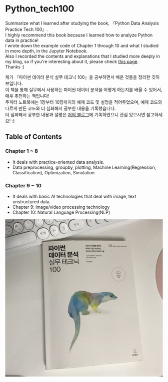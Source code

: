 # Python_tech100
Summarize what I learned after studying the book, 『Python Data Analysis Practice Tech 100』.  
I highly recommend this book because I learned how to analyze Python data in practice!  
I wrote down the example code of Chapter 1 through 10 and what I studied in more depth, in the Jupyter Notebook.  
Also I recorded the contents and explanations that I studied more deeply in my blog, so if you're interesting about it, please check [this page](https://suy379.tistory.com/20?category=937254).  
Thanks :)  

제가 『파이썬 데이터 분석 실무 테크닉 100』을 공부하면서 배운 것들을 정리한 깃허브입니다.  
이 책을 통해 실무에서 사용하는 파이썬 데이터 분석을 어떻게 하는지를 배울 수 있어서, 매우 추천하는 책입니다!  
주피터 노트북에는 1장부터 10장까지의 예제 코드 및 설명을 적어두었으며, 예제 코드와 다르게 만든 코드와 더 심화해서 공부한 내용을 기록했습니다.  
더 심화해서 공부한 내용과 설명은 [저의 블로그](https://suy379.tistory.com/20?category=937254)에 기록하였으니 관심 있으시면 참고하세요! :)     


## Table of Contents
### Chapter 1 ~ 8
- It deals with practice-oriented data analysis.
- Data preprocessing, groupby, plotting, Machine Learning(Regression, Classification), Optimization, Simulation

### Chapter 9 ~ 10
- It deals with basic AI technologies that deal with image, text unstructured data.
- Chapter 9: image/video processing technology
- Chapter 10: Natural Language Processing(NLP)  


![](img_py100.jpg)
